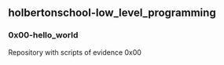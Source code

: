 ## holbertonschool-low_level_programming
### 0x00-hello_world

Repository with scripts of evidence 0x00